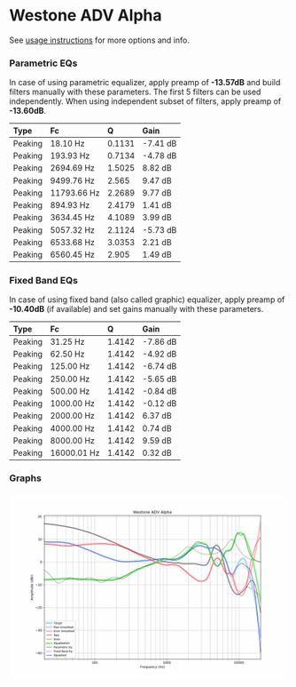 # Westone ADV Alpha
See [usage instructions](https://github.com/jaakkopasanen/AutoEq#usage) for more options and info.

### Parametric EQs
In case of using parametric equalizer, apply preamp of **-13.57dB** and build filters manually
with these parameters. The first 5 filters can be used independently.
When using independent subset of filters, apply preamp of **-13.60dB**.

| Type    | Fc          |      Q | Gain     |
|:--------|:------------|:-------|:---------|
| Peaking | 18.10 Hz    | 0.1131 | -7.41 dB |
| Peaking | 193.93 Hz   | 0.7134 | -4.78 dB |
| Peaking | 2694.69 Hz  | 1.5025 | 8.82 dB  |
| Peaking | 9499.76 Hz  | 2.565  | 9.47 dB  |
| Peaking | 11793.66 Hz | 2.2689 | 9.77 dB  |
| Peaking | 894.93 Hz   | 2.4179 | 1.41 dB  |
| Peaking | 3634.45 Hz  | 4.1089 | 3.99 dB  |
| Peaking | 5057.32 Hz  | 2.1124 | -5.73 dB |
| Peaking | 6533.68 Hz  | 3.0353 | 2.21 dB  |
| Peaking | 6560.45 Hz  | 2.905  | 1.49 dB  |

### Fixed Band EQs
In case of using fixed band (also called graphic) equalizer, apply preamp of **-10.40dB**
(if available) and set gains manually with these parameters.

| Type    | Fc          |      Q | Gain     |
|:--------|:------------|:-------|:---------|
| Peaking | 31.25 Hz    | 1.4142 | -7.86 dB |
| Peaking | 62.50 Hz    | 1.4142 | -4.92 dB |
| Peaking | 125.00 Hz   | 1.4142 | -6.74 dB |
| Peaking | 250.00 Hz   | 1.4142 | -5.65 dB |
| Peaking | 500.00 Hz   | 1.4142 | -0.84 dB |
| Peaking | 1000.00 Hz  | 1.4142 | -0.12 dB |
| Peaking | 2000.00 Hz  | 1.4142 | 6.37 dB  |
| Peaking | 4000.00 Hz  | 1.4142 | 0.74 dB  |
| Peaking | 8000.00 Hz  | 1.4142 | 9.59 dB  |
| Peaking | 16000.01 Hz | 1.4142 | 0.32 dB  |

### Graphs
![](./Westone%20ADV%20Alpha.png)